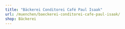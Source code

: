 ```yaml
---
title: "Bäckerei Conditorei Café Paul Isaak"
url: /muenchen/baeckerei-conditorei-cafe-paul-isaak/
shop: Bäckerei
---
```

